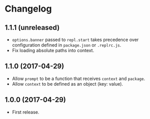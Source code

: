 # Changelog

## 1.1.1 (unreleased)

* `options.banner` passed to `repl.start` takes precedence over configuration defined in `package.json` or `.replrc.js`.
* Fix loading absolute paths into context.

## 1.1.0 (2017-04-29)

* Allow `prompt` to be a function that receives `context` and `package`.
* Allow `context` to be defined as an object (key: value).

## 1.0.0 (2017-04-29)

* First release.
